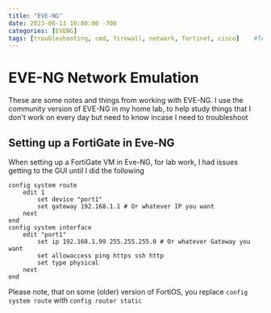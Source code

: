 ```yaml
---
title: "EVE-NG"
date: 2023-06-13 10:00:00 -700
categories: [EVENG]
tags: [troubleshooting, cmd, firewall, network, fortinet, cisco]    #TAG names should always be lowercase
---
```


# EVE-NG Network Emulation

These are some notes and things from working with EVE-NG. I use the community version of EVE-NG in my home lab, to help study things that I don't work on every day but need to know incase I need to troubleshoot

## Setting up a FortiGate in Eve-NG

When setting up a FortiGate VM in Eve-NG, for lab work, I had issues getting to the GUI until I did the following

```shell
config system route
    edit 1
        set device "port1"
        set gateway 192.168.1.1 # Or whatever IP you want
    next
end
config system interface
    edit "port1"
        set ip 192.168.1.99 255.255.255.0 # Or whatever Gateway you want
        set allowaccess ping https ssh http
        set type physical
    next
end
```

Please note, that on some (older) version of FortiOS, you replace ```config system route``` with ```config router static```
